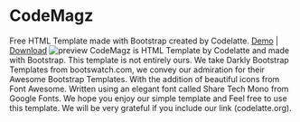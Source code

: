 # CodeMagz
Free HTML Template made with Bootstrap created by Codelatte. <a href="https://arc.codelatte.org/templates/codemagz/">Demo</a> | <a href="https://arc.codelatte.org/templates/codemagz/codemagz.zip">Download</a>
![preview](https://arc.codelatte.org/templates/codemagz/preview.png)
CodeMagz is HTML Template by Codelatte and made with Bootstrap. This template is not entirely ours. We take Darkly Bootstrap Templates from bootswatch.com, we convey our admiration for their Awesome Bootstrap Templates. With the addition of beautiful icons from Font Awesome. Written using an elegant font called Share Tech Mono from Google Fonts. We hope you enjoy our simple template and Feel free to use this template. We will be very grateful if you include our link (codelatte.org).
